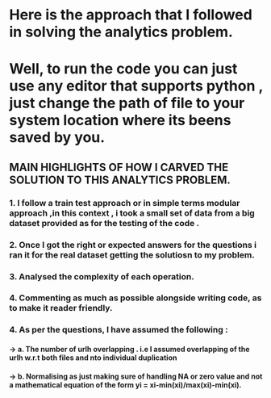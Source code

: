 # Here is the approach that I followed in solving the analytics problem.

# Well, to run the code you can just use any editor that supports python , just change the path of file to your system location where its beens saved by you.

## MAIN HIGHLIGHTS OF HOW I CARVED THE SOLUTION TO THIS ANALYTICS PROBLEM.
### 1. I follow a train test approach or in simple terms modular approach ,in this context , i took a small set of data from a big dataset provided as for the testing of the code .
### 2. Once I got the right or expected answers for the questions i ran it for the real dataset getting the solutiosn to my problem.
### 3. Analysed the complexity of each operation.
### 4. Commenting as much as possible alongside writing code, as to make it reader friendly.
### 4. As per the questions, I have assumed the following :
 #### -> a. The number of urlh overlapping . i.e I assumed overlapping of the urlh w.r.t both files and nto individual duplication
 #### -> b. Normalising as just making sure of handling NA or zero value and not a mathematical equation of the form yi = xi-min(xi)/max(xi)-min(xi).


